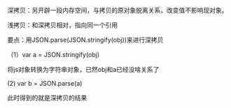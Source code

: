 深拷贝：另开辟一段内存空间，与拷贝的原对象脱离关系，改变值不影响现对象。

浅拷贝：和深拷贝相对，指向同一个引用

要点：用JSON.parse(JSON.stringify(obj))来进行深拷贝

（1）var a = JSON.stringify(obj)

将js对象转换为字符串对象，已然obj和a已经没啥关系了

 (2) var b = JSON.parse(a)

此时得到的就是深拷贝的结果